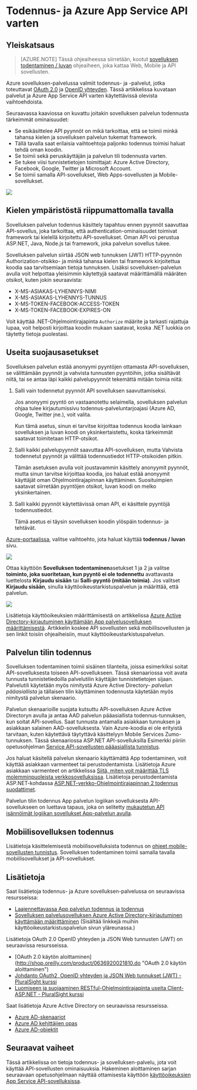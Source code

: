 <properties
    pageTitle="Todennus- ja Azure App Service API-sovellusten | Microsoft Azure"
    description="Tietoja, joka sisältää Azure App Service API-sovellusten todennus- ja -palvelut."
    services="app-service\api"
    documentationCenter=".net"
    authors="tdykstra"
    manager="wpickett"
    editor=""/>

<tags
    ms.service="app-service-api"
    ms.workload="na"
    ms.tgt_pltfrm="na"
    ms.devlang="na"
    ms.topic="article"
    ms.date="05/23/2016"
    ms.author="rachelap"/>

# <a name="authentication-and-authorization-for-api-apps-in-azure-app-service"></a>Todennus- ja Azure App Service API varten

## <a name="overview"></a>Yleiskatsaus 

> [AZURE.NOTE] Tässä ohjeaiheessa siirretään, kootut [sovelluksen todentaminen / luvan](../app-service/app-service-authentication-overview.md) ohjeaiheen, joka kattaa Web, Mobile ja API sovellusten.

Azure sovelluksen-palvelussa valmiit todennus- ja -palvelut, jotka toteuttavat [OAuth 2.0](#oauth) ja [OpenID yhteyden](#oauth). Tässä artikkelissa kuvataan palvelut ja Azure App Service API varten käytettävissä olevista vaihtoehdoista.

Seuraavassa kaaviossa on kuvattu joitakin sovelluksen palvelun todennusta tärkeimmät ominaisuudet:

* Se esikäsittelee API pyynnöt on mikä tarkoittaa, että se toimii minkä tahansa kielen ja sovelluksen palvelun tukemat framework.
* Tällä tavalla saat erilaisia vaihtoehtoja paljonko todennus toimisi haluat tehdä oman koodin.
* Se toimii sekä peruskäyttäjän ja palvelun tili todennusta varten. 
* Se tukee viisi tunnistetietojen toimittajat: Azure Active Directory, Facebook, Google, Twitter ja Microsoft Account.
* Se toimii samalla API-sovellukset, Web Apps-sovellusten ja Mobile-sovellukset.

![](./media/app-service-api-authentication/api-apps-overview.png)

## <a name="language-agnostic"></a>Kielen ympäristöstä riippumattomalla tavalla

Sovelluksen palvelun todennus käsittely tapahtuu ennen pyynnöt saavuttaa API-sovellus, joka tarkoittaa, että authentication-ominaisuudet toimivat framework tai kielellä kirjoitettu API-sovellukset.  Oman API voi perustua ASP.NET, Java, Node.js tai framework, joka palvelun sovellus tukee.

Sovelluksen palvelun siirtää JSON web tunnuksen (JWT) HTTP-pyynnön Authorization-otsikko- ja minkä tahansa kielen tai framework kirjoitettua koodia saa tarvitsemiaan tietoja tunnuksen. Lisäksi sovelluksen-palvelun avulla voit helpottaa yleisimmin käytettyjä saatavat määrittämällä määräten otsikot, kuten jokin seuraavista:

* X-MS-ASIAKAS-LYHENNYS-NIMI
* X-MS-ASIAKAS-LYHENNYS-TUNNUS
* X-MS-TOKEN-FACEBOOK-ACCESS-TOKEN
* X-MS-TOKEN-FACEBOOK-EXPIRES-ON
 
Voit käyttää .NET-Ohjelmointirajapinta `Authorize` määrite ja tarkasti rajattuja lupaa, voit helposti kirjoittaa koodin mukaan saatavat, koska .NET luokkia on täytetty tietoja puolestasi.

## <a name="multiple-protection-options"></a>Useita suojausasetukset

Sovelluksen palvelun estää anonyymi pyyntöjen ottamasta API-sovelluksen, se välittämään pyynnöt ja vahvista tunnusten pyyntöihin, jotka sisältävät niitä, tai se antaa läpi kaikki palvelupyynnöt tekemättä mitään toimia niitä:

1. Salli vain todennetut pyynnöt API sovelluksen saavuttamiseksi.

    Jos anonyymi pyyntö on vastaanotettu selaimella, sovelluksen palvelun ohjaa tulee kirjautumissivu todennus-palveluntarjoajasi (Azure AD, Google, Twitter jne.), voit valita. 

    Kun tämä asetus, sinun ei tarvitse kirjoittaa todennus koodia lainkaan sovelluksen ja luvan koodi on yksinkertaistettu, koska tärkeimmät saatavat toimitetaan HTTP-otsikot.

2. Salli kaikki palvelupyynnöt saavuttaa API-sovelluksen, mutta Vahvista todennetut pyynnöt ja välittää todennustiedot HTTP-otsikoiden pitkin.

    Tämän asetuksen avulla voit joustavammin käsittely anonyymit pyynnöt, mutta sinun tarvitse kirjoittaa koodia, jos haluat estää anonyymit käyttäjät oman Ohjelmointirajapinnan käyttäminen. Suosituimpien saatavat siirretään pyyntöjen otsikot, luvan koodi on melko yksinkertainen.
    
3. Salli kaikki pyynnöt käytettävissä oman API, ei käsittele pyyntöjä todennustiedot.

    Tämä asetus ei täysin sovelluksen koodin ylöspäin todennus- ja tehtävät.

[Azure-portaalissa](https://portal.azure.com/), valitse vaihtoehto, jota haluat käyttää **todennus / luvan** sivu.

![](./media/app-service-api-authentication/authblade.png)

Ottaa käyttöön **Sovelluksen todentaminen**asetukset 1 ja 2 ja valitse **toiminto, joka suoritetaan, kun pyyntö ei ole todennettu** avattavasta luettelosta **Kirjaudu sisään** tai **Salli-pyyntö (mitään toimia)**.  Jos valitset **Kirjaudu sisään**, sinulla käyttöoikeustarkistuspalvelun ja määrittää, että palvelun.

![](./media/app-service-api-authentication/actiontotake.png)

Lisätietoja käyttöoikeuksien määrittämisestä on artikkelissa [Azure Active Directory-kirjautuminen käyttämään App palvelusovelluksen määrittämisestä](../app-service-mobile/app-service-mobile-how-to-configure-active-directory-authentication.md). Artikkelin koskee API sovellusten sekä mobiilisovellusten ja sen linkit toisiin ohjeaiheisiin, muut käyttöoikeustarkistuspalvelun.
 
## <a id="internal"></a>Palvelun tilin todennus

Sovelluksen todentaminen toimii sisäinen tilanteita, joissa esimerkiksi soitat API-sovelluksesta toiseen API-sovellukseen. Tässä skenaariossa voit avata tunnusta tunnistetiedoilla palvelutilin käyttäjän tunnistetietojen sijaan. Palvelutili käytetään myös nimitystä Azure Active Directory- *palvelun pääasiallista* ja tällaisen tilin käyttäminen todennusta käytetään myös nimitystä palvelun skenaario. 

Palvelun skenaarioille suojata kutsuttu API-sovelluksen Azure Active Directoryn avulla ja antaa AAD palvelun pääasiallista todennus-tunnuksen, kun soitat API-sovellus. Saat tunnusta antamalla asiakkaan tunnuksen ja asiakkaan salainen AAD-sovelluksesta. Vain Azure-koodia ei ole erityistä tarvitaan, kuten käytettävä täytyttävä käsittelyyn Mobile Services Zumo-tunnuksen. Tässä skenaariossa ASP.NET API-sovelluksilla Esimerkki piiriin opetusohjelman [Service API-sovellusten pääasiallista tunnistus](app-service-api-dotnet-service-principal-auth.md).

Jos haluat käsitellä palvelun skenaario käyttämättä App todentaminen, voit käyttää asiakkaan varmenteet tai perustodentamista. Lisätietoja Azure asiakkaan varmenteet on artikkelissa [Siitä, miten voit määrittää TLS molemminpuoleista verkkosovelluksissa](../app-service-web/app-service-web-configure-tls-mutual-auth.md). Lisätietoja perustodentamista ASP.NET-kohdassa [ASP.NET-verkko-Ohjelmointirajapinnan 2 todennus suodattimet](http://www.asp.net/web-api/overview/security/authentication-filters).

Palvelun tilin todennus App palvelun logiikan sovelluksesta API-sovellukseen on luettava tapaus, joka on selitetty [mukautetun API isännöimät logiikan sovellukset App-palvelun avulla](../app-service-logic/app-service-logic-custom-hosted-api.md).

## <a name="mobile-client-authentication"></a>Mobiilisovelluksen todennus

Lisätietoja käsittelemisestä mobiilisovelluksista todennus on [ohjeet mobile-sovellusten tunnistus](../app-service-mobile/app-service-mobile-ios-get-started-users.md). Sovelluksen todentaminen toimii samalla tavalla mobiilisovellukset ja API-sovellukset.
  
## <a name="more-information"></a>Lisätietoja

Saat lisätietoja todennus- ja Azure sovelluksen-palvelussa on seuraavissa resursseissa:

* [Laajennettavassa App palvelun todennus ja todennus](/blog/announcing-app-service-authentication-authorization/)
* [Sovelluksen palvelusovelluksen Azure Active Directory-kirjautuminen käyttämään määrittäminen](../app-service-mobile/app-service-mobile-how-to-configure-active-directory-authentication.md) (Sisältää linkkejä muihin käyttöoikeustarkistuspalvelun sivun yläreunassa.) 

Lisätietoja OAuth 2.0 OpenID yhteyden ja JSON Web tunnusten (JWT) on seuraavissa resursseissa.

* [OAuth 2.0 käytön aloittaminen] (http://shop.oreilly.com/product/0636920021810.do "OAuth 2.0 käytön aloittaminen") 
* [Johdanto OAuth2, OpenID yhteyden ja JSON Web tunnukset (JWT) - PluralSight kurssi](http://www.pluralsight.com/courses/oauth2-json-web-tokens-openid-connect-introduction) 
* [Luomiseen ja suojaaminen RESTful-Ohjelmointirajapinta useita Client-ASP.NET - PluralSight kurssi](http://www.pluralsight.com/courses/building-securing-restful-api-aspdotnet)

Saat lisätietoja Azure Active Directory on seuraavissa resursseissa.

* [Azure AD-skenaariot](http://aka.ms/aadscenarios)
* [Azure AD kehittäjien opas](http://aka.ms/aaddev)
* [Azure AD-objektit](http://aka.ms/aadsamples)

## <a name="next-steps"></a>Seuraavat vaiheet

Tässä artikkelissa on tietoja todennus- ja sovelluksen-palvelu, jota voit käyttää API-sovellusten ominaisuuksia. Hakeminen aloittaminen sarjan seuraavaan opetusohjelmaan näyttää ottamisesta käyttöön [käyttöoikeuksien App Service API-sovelluksissa](app-service-api-dotnet-user-principal-auth.md).
